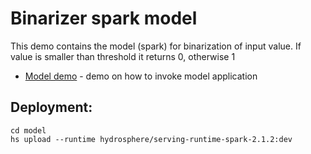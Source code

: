 # Binarizer spark model 

This demo contains the model (spark) for binarization of input value. If value is smaller than threshold it returns 0, otherwise 1


- [Model demo](demo/Binarizer_demo.ipynb) - demo on how to invoke model application

## Deployment:

```commandline
cd model
hs upload --runtime hydrosphere/serving-runtime-spark-2.1.2:dev
```
